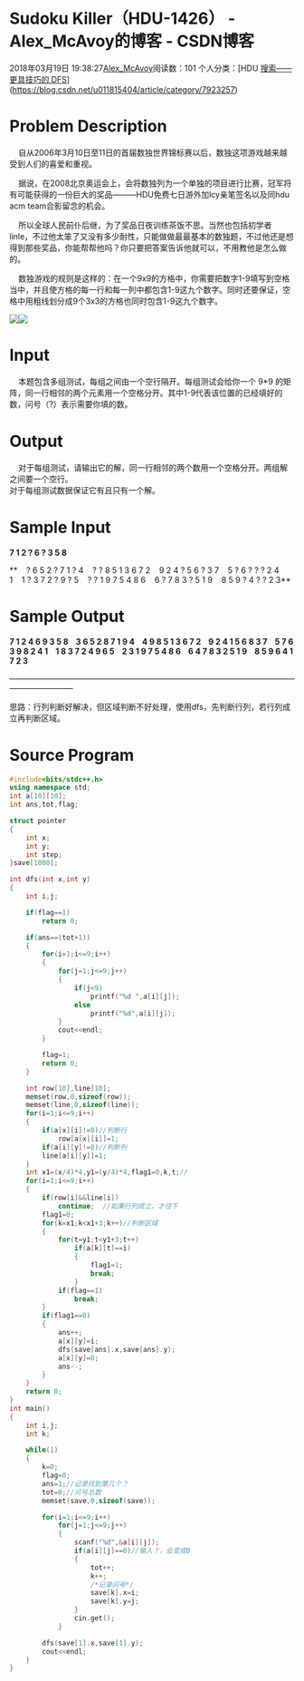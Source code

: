 # Sudoku Killer（HDU-1426） - Alex_McAvoy的博客 - CSDN博客





2018年03月19日 19:38:27[Alex_McAvoy](https://me.csdn.net/u011815404)阅读数：101
个人分类：[HDU																[搜索——更具技巧的 DFS](https://blog.csdn.net/u011815404/article/category/8228515)](https://blog.csdn.net/u011815404/article/category/7923257)








# Problem Description

    自从2006年3月10日至11日的首届数独世界锦标赛以后，数独这项游戏越来越受到人们的喜爱和重视。

    据说，在2008北京奥运会上，会将数独列为一个单独的项目进行比赛，冠军将有可能获得的一份巨大的奖品———HDU免费七日游外加lcy亲笔签名以及同hdu acm team合影留念的机会。

    所以全球人民前仆后继，为了奖品日夜训练茶饭不思。当然也包括初学者linle，不过他太笨了又没有多少耐性，只能做做最最基本的数独题，不过他还是想得到那些奖品，你能帮帮他吗？你只要把答案告诉他就可以，不用教他是怎么做的。

    数独游戏的规则是这样的：在一个9x9的方格中，你需要把数字1-9填写到空格当中，并且使方格的每一行和每一列中都包含1-9这九个数字。同时还要保证，空格中用粗线划分成9个3x3的方格也同时包含1-9这九个数字。

![](https://img-blog.csdn.net/20180325162351848)![](https://img-blog.csdn.net/20180325162356776)

# Input

    本题包含多组测试，每组之间由一个空行隔开。每组测试会给你一个 9*9 的矩阵，同一行相邻的两个元素用一个空格分开。其中1-9代表该位置的已经填好的数，问号（?）表示需要你填的数。

# Output

    对于每组测试，请输出它的解，同一行相邻的两个数用一个空格分开。两组解之间要一个空行。<br>对于每组测试数据保证它有且只有一个解。

# Sample Input

**7 1 2 ? 6 ? 3 5 8**

**    ? 6 5 2 ? 7 1 ? 4    ? ? 8 5 1 3 6 7 2    9 2 4 ? 5 6 ? 3 7    5 ? 6 ? ? ? 2 4 1    1 ? 3 7 2 ? 9 ? 5    ? ? 1 9 7 5 4 8 6    6 ? 7 8 3 ? 5 1 9    8 5 9 ? 4 ? ? 2 3**

# Sample Output

**7 1 2 4 6 9 3 5 8    3 6 5 2 8 7 1 9 4    4 9 8 5 1 3 6 7 2    9 2 4 1 5 6 8 3 7    5 7 6 3 9 8 2 4 1    1 8 3 7 2 4 9 6 5    2 3 1 9 7 5 4 8 6    6 4 7 8 3 2 5 1 9    8 5 9 6 4 1 7 2 3**

————————————————————————————————————————————

思路：行列判断好解决，但区域判断不好处理，使用dfs，先判断行列，若行列成立再判断区域。

# Source Program

```cpp
#include<bits/stdc++.h>
using namespace std;
int a[10][10];
int ans,tot,flag;

struct pointer
{
    int x;
    int y;
    int step;
}save[1000];

int dfs(int x,int y)
{
    int i,j;

    if(flag==1)
        return 0;

    if(ans==(tot+1))
    {
        for(i=1;i<=9;i++)
        {
            for(j=1;j<=9;j++)
            {
                if(j<9)
                    printf("%d ",a[i][j]);
                else
                    printf("%d",a[i][j]);
            }
            cout<<endl;
        }

        flag=1;
        return 0;
    }

    int row[10],line[10];
    memset(row,0,sizeof(row));
    memset(line,0,sizeof(line));
    for(i=1;i<=9;i++)
    {
        if(a[x][i]!=0)//判断行
            row[a[x][i]]=1;
        if(a[i][y]!=0)//判断列
        line[a[i][y]]=1;
    }
    int x1=(x/4)*4,y1=(y/4)*4,flag1=0,k,t;//
    for(i=1;i<=9;i++)
    {
        if(row[i]&&line[i])
            continue;  //如果行列成立，才往下
        flag1=0;
        for(k=x1;k<x1+3;k++)//判断区域
        {
            for(t=y1;t<y1+3;t++)
                if(a[k][t]==i)
                {
                    flag1=1;
                    break;
                }
            if(flag==1)
                break;
        }
        if(flag1==0)
        {
            ans++;
            a[x][y]=i;
            dfs(save[ans].x,save[ans].y);
            a[x][y]=0;
            ans--;
        }
    }
    return 0;
}
int main()
{
    int i,j;
    int k;

    while(1)
    {
        k=0;
        flag=0;
        ans=1;//记录找到第几个？
        tot=0;//问号总数
        memset(save,0,sizeof(save));

        for(i=1;i<=9;i++)
            for(j=1;j<=9;j++)
            {
                scanf("%d",&a[i][j]);
                if(a[i][j]==0)//输入？，会变成0
                {
                    tot++;
                    k++;
                    /*记录问号*/
                    save[k].x=i;
                    save[k].y=j;
                }
                cin.get();
            }

        dfs(save[1].x,save[1].y);
        cout<<endl;
    }
}
```







